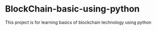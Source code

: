 # BlockChain-basic-using-python
This  project is for learning basics of blockchain technology using python 
